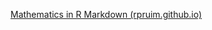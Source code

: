 [Mathematics in R Markdown (rpruim.github.io)](https://rpruim.github.io/s341/S19/from-class/MathinRmd.html)